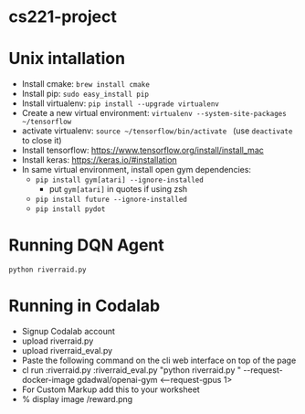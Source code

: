 # cs221-project
# Unix intallation
* Install cmake: `brew install cmake`
* Install pip: `sudo easy_install pip`
* Install virtualenv: `pip install --upgrade virtualenv `
* Create a new virtual environment: `virtualenv --system-site-packages ~/tensorflow`
* activate virtualenv: `source ~/tensorflow/bin/activate ` (use `deactivate` to close it)
* Install tensorflow: https://www.tensorflow.org/install/install_mac
* Install keras: https://keras.io/#installation
* In same virtual environment, install open gym dependencies:
  * `pip install gym[atari] --ignore-installed`
    * put `gym[atari]` in quotes if using zsh
  * `pip install future --ignore-installed`
  * `pip install pydot`
# Running DQN Agent
`python riverraid.py`
# Running in Codalab
* Signup Codalab account
* upload riverraid.py
* upload riverraid_eval.py
* Paste the following command on the cli web interface on top of the page
* cl run :riverraid.py :riverraid_eval.py "python riverraid.py <your hyper parameters>" --request-docker-image gdadwal/openai-gym <--request-gpus 1>
* For Custom Markup add this to your worksheet
* % display image /reward.png
